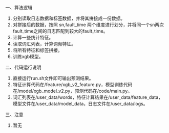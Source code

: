 一、算法逻辑
1. 分别读取日志数据和标签数据，并将其拼接成一份数据。
2. 对拼接后的数据，按照 sn,fault_time 两个维度进行划分，并将同一个sn两次fault_time之间的日志匹配到较大的fault_time。
3. 计算一些统计特征。
4. 读取词汇列表，计算词频特征。
5. 将所有特征和标签拼接。
6. 训练xgb模型。


二、代码运行说明
1. 直接运行run.sh文件即可输出预测结果。
2. 特征计算代码在/feature/xgb_v2_feature.py，模型训练代码在/model/xgb_model_v2.py，预测代码在/code/main.py。
3. 词汇列表在/user_data/words，特征计算结果在/user_data/feature_data，模型文件在/user_data/model_data，日志文件在/user_data/logs。


三、注意
1. 暂无